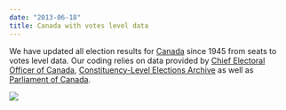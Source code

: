 ```yaml
---
date: "2013-06-18"
title: Canada with votes level data
---
```


We have updated all election results for [Canada](/data/can/election-parliament/) since 1945 from seats to votes level data. Our coding relies on data provided by [Chief Electoral Officer of Canada](http://www.elections.ca/home.aspx), [Constituency-Level Elections Archive](http://www.electiondataarchive.org/) as well as [Parliament of Canada](http://www.parl.gc.ca/parlinfo/).

![](/images/parliament-european-union.jpg)
